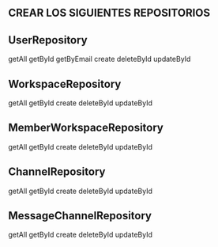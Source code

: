 ## CREAR LOS SIGUIENTES REPOSITORIOS


## UserRepository

getAll
getById
getByEmail
create
deleteById
updateById

## WorkspaceRepository

getAll
getById
create
deleteById
updateById

## MemberWorkspaceRepository

getAll
getById
create
deleteById
updateById

## ChannelRepository

getAll
getById
create
deleteById
updateById

## MessageChannelRepository

getAll
getById
create
deleteById
updateById